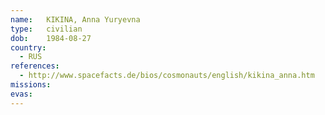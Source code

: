 ```yaml
---
name:	KIKINA, Anna Yuryevna
type:	civilian
dob:	1984-08-27
country:
  - RUS
references:
  - http://www.spacefacts.de/bios/cosmonauts/english/kikina_anna.htm
missions:
evas:
---
```

